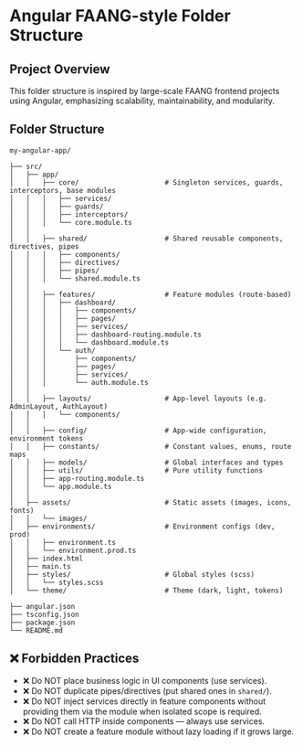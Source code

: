 # Angular FAANG-style Folder Structure

## Project Overview

This folder structure is inspired by large-scale FAANG frontend projects using Angular, emphasizing scalability, maintainability, and modularity.

## Folder Structure

```
my-angular-app/

├── src/
│   ├── app/
│   │   ├── core/                     # Singleton services, guards, interceptors, base modules
│   │   │   ├── services/
│   │   │   ├── guards/
│   │   │   ├── interceptors/
│   │   │   └── core.module.ts
│   │
│   │   ├── shared/                   # Shared reusable components, directives, pipes
│   │   │   ├── components/
│   │   │   ├── directives/
│   │   │   ├── pipes/
│   │   │   └── shared.module.ts
│   │
│   │   ├── features/                 # Feature modules (route-based)
│   │   │   ├── dashboard/
│   │   │   │   ├── components/
│   │   │   │   ├── pages/
│   │   │   │   ├── services/
│   │   │   │   ├── dashboard-routing.module.ts
│   │   │   │   └── dashboard.module.ts
│   │   │   └── auth/
│   │   │       ├── components/
│   │   │       ├── pages/
│   │   │       ├── services/
│   │   │       └── auth.module.ts
│   │
│   │   ├── layouts/                  # App-level layouts (e.g. AdminLayout, AuthLayout)
│   │   │   └── components/
│   │
│   │   ├── config/                   # App-wide configuration, environment tokens
│   │   ├── constants/                # Constant values, enums, route maps
│   │   ├── models/                   # Global interfaces and types
│   │   ├── utils/                    # Pure utility functions
│   │   ├── app-routing.module.ts
│   │   └── app.module.ts
│   │
│   ├── assets/                       # Static assets (images, icons, fonts)
│   │   └── images/
│   ├── environments/                 # Environment configs (dev, prod)
│   │   ├── environment.ts
│   │   └── environment.prod.ts
│   ├── index.html
│   ├── main.ts
│   ├── styles/                       # Global styles (scss)
│   │   └── styles.scss
│   └── theme/                        # Theme (dark, light, tokens)

├── angular.json
├── tsconfig.json
├── package.json
└── README.md
```

## ❌ Forbidden Practices

- ❌ Do NOT place business logic in UI components (use services).
- ❌ Do NOT duplicate pipes/directives (put shared ones in `shared/`).
- ❌ Do NOT inject services directly in feature components without providing them via the module when isolated scope is required.
- ❌ Do NOT call HTTP inside components — always use services.
- ❌ Do NOT create a feature module without lazy loading if it grows large.
